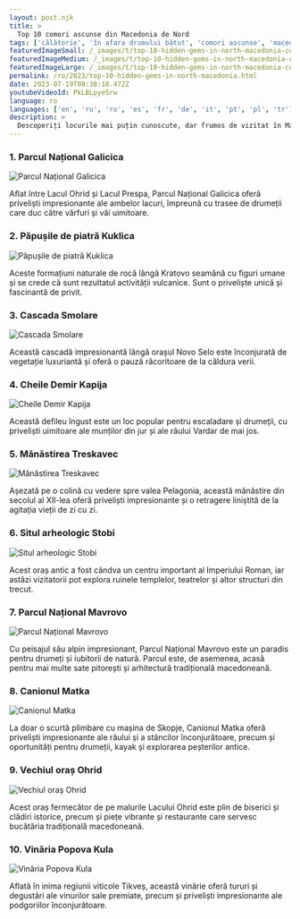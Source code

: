 ```yaml
---
layout: post.njk
title: >
  Top 10 comori ascunse din Macedonia de Nord
tags: ['călătorie', 'în afara drumului bătut', 'comori ascunse', 'macedonia de nord']
featuredImageSmall: /_images/t/top-10-hidden-gems-in-north-macedonia-cover-ro-small.webp
featuredImageMedium: /_images/t/top-10-hidden-gems-in-north-macedonia-cover-ro-medium.webp
featuredImageLarge: /_images/t/top-10-hidden-gems-in-north-macedonia-cover-ro-large.webp
permalink: /ro/2023/top-10-hidden-gems-in-north-macedonia.html
date: 2023-07-19T08:38:18.472Z
youtubeVideoId: PkLBLpye5rw
language: ro
languages: ['en', 'ru', 'ro', 'es', 'fr', 'de', 'it', 'pt', 'pl', 'tr']
description: >
  Descoperiți locurile mai puțin cunoscute, dar frumos de vizitat în Macedonia de Nord, care sunt în afara drumului bătut.
---
```


### 1. Parcul Național Galicica

![Parcul Național Galicica](/_images/5/53d785cfea997ecc764ce65ff163acbd-medium.webp)

Aflat între Lacul Ohrid și Lacul Prespa, Parcul Național Galicica oferă priveliști impresionante ale ambelor lacuri, împreună cu trasee de drumeții care duc către vârfuri și văi uimitoare.

### 2. Păpușile de piatră Kuklica

![Păpușile de piatră Kuklica](/_images/e/e7364ecefe0ff5b5f9de4ae7723145f6-medium.webp)

Aceste formațiuni naturale de rocă lângă Kratovo seamănă cu figuri umane și se crede că sunt rezultatul activității vulcanice. Sunt o priveliște unică și fascinantă de privit.

### 3. Cascada Smolare

![Cascada Smolare](/_images/7/7c5e7eb9006b0be5b954627a4dfb2f41-medium.webp)

Această cascadă impresionantă lângă orașul Novo Selo este înconjurată de vegetație luxuriantă și oferă o pauză răcoritoare de la căldura verii.

### 4. Cheile Demir Kapija

![Cheile Demir Kapija](/_images/6/69a19ed346dcd206ca3069f9ee5e4e51-medium.webp)

Această defileu îngust este un loc popular pentru escaladare și drumeții, cu priveliști uimitoare ale munților din jur și ale râului Vardar de mai jos.

### 5. Mănăstirea Treskavec

![Mănăstirea Treskavec](/_images/5/5ed5cdc0337e29b85b743b35d0ff2058-medium.webp)

Așezată pe o colină cu vedere spre valea Pelagonia, această mănăstire din secolul al XII-lea oferă priveliști impresionante și o retragere liniștită de la agitația vieții de zi cu zi.

### 6. Situl arheologic Stobi

![Situl arheologic Stobi](/_images/3/36a8ac9f57a11e1f5464034aa87843f4-medium.webp)

Acest oraș antic a fost cândva un centru important al Imperiului Roman, iar astăzi vizitatorii pot explora ruinele templelor, teatrelor și altor structuri din trecut.

### 7. Parcul Național Mavrovo

![Parcul Național Mavrovo](/_images/f/fc8129463b08713f4d3ca89775d229f7-medium.webp)

Cu peisajul său alpin impresionant, Parcul Național Mavrovo este un paradis pentru drumeți și iubitorii de natură. Parcul este, de asemenea, acasă pentru mai multe sate pitorești și arhitectură tradițională macedoneană.

### 8. Canionul Matka

![Canionul Matka](/_images/e/e91edcbfd3d33b20a8ed7eaba2703f10-medium.webp)

La doar o scurtă plimbare cu mașina de Skopje, Canionul Matka oferă priveliști impresionante ale râului și a stâncilor înconjurătoare, precum și oportunități pentru drumeții, kayak și explorarea peșterilor antice.

### 9. Vechiul oraș Ohrid

![Vechiul oraș Ohrid](/_images/5/535697e028d5f54418a6c445fbef24cc-medium.webp)

Acest oraș fermecător de pe malurile Lacului Ohrid este plin de biserici și clădiri istorice, precum și piețe vibrante și restaurante care servesc bucătăria tradițională macedoneană.

### 10. Vinăria Popova Kula

![Vinăria Popova Kula](/_images/a/a5dd641b21299e5367465ceb79ce498f-medium.webp)

Aflată în inima regiunii viticole Tikveș, această vinărie oferă tururi și degustări ale vinurilor sale premiate, precum și priveliști impresionante ale podgoriilor înconjurătoare.

